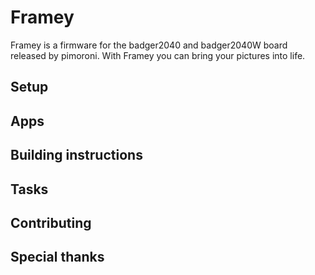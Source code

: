 # Framey

Framey is a firmware for the badger2040 and badger2040W board released by pimoroni. With Framey you can bring your pictures into life.

## Setup

## Apps

## Building instructions

## Tasks

## Contributing

## Special thanks
